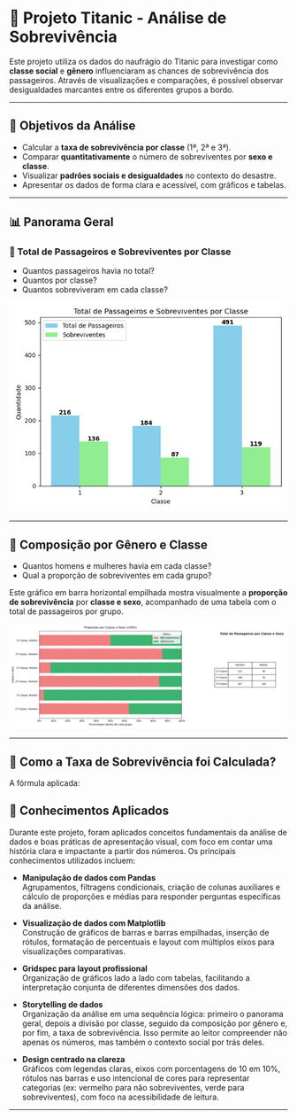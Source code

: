 # 🚢 Projeto Titanic - Análise de Sobrevivência

Este projeto utiliza os dados do naufrágio do Titanic para investigar como **classe social** e **gênero** influenciaram as chances de sobrevivência dos passageiros. Através de visualizações e comparações, é possível observar desigualdades marcantes entre os diferentes grupos a bordo.

---

## 🎯 Objetivos da Análise

- Calcular a **taxa de sobrevivência por classe** (1ª, 2ª e 3ª).
- Comparar **quantitativamente** o número de sobreviventes por **sexo e classe**.
- Visualizar **padrões sociais e desigualdades** no contexto do desastre.
- Apresentar os dados de forma clara e acessível, com gráficos e tabelas.

---

## 📊 Panorama Geral

### 📌 Total de Passageiros e Sobreviventes por Classe

- Quantos passageiros havia no total?
- Quantos por classe?
- Quantos sobreviveram em cada classe?

![Gráfico: Total de passageiros e sobreviventes](Export/total_passageiros_e_sobreviventes.png)

---

## 👥 Composição por Gênero e Classe

- Quantos homens e mulheres havia em cada classe?
- Qual a proporção de sobreviventes em cada grupo?

Este gráfico em barra horizontal empilhada mostra visualmente a **proporção de sobrevivência** por **classe e sexo**, acompanhado de uma tabela com o total de passageiros por grupo.

![Gráfico: Proporção de sobreviventes por classe e sexo](Export/grafico_tabela_classe_sexo.png)

---

## 🧮 Como a Taxa de Sobrevivência foi Calculada?

A fórmula aplicada:



## 🧠 Conhecimentos Aplicados

Durante este projeto, foram aplicados conceitos fundamentais da análise de dados e boas práticas de apresentação visual, com foco em contar uma história clara e impactante a partir dos números. Os principais conhecimentos utilizados incluem:

- **Manipulação de dados com Pandas**  
  Agrupamentos, filtragens condicionais, criação de colunas auxiliares e cálculo de proporções e médias para responder perguntas específicas da análise.

- **Visualização de dados com Matplotlib**  
  Construção de gráficos de barras e barras empilhadas, inserção de rótulos, formatação de percentuais e layout com múltiplos eixos para visualizações comparativas.

- **Gridspec para layout profissional**  
  Organização de gráficos lado a lado com tabelas, facilitando a interpretação conjunta de diferentes dimensões dos dados.

- **Storytelling de dados**  
  Organização da análise em uma sequência lógica: primeiro o panorama geral, depois a divisão por classe, seguido da composição por gênero e, por fim, a taxa de sobrevivência. Isso permite ao leitor compreender não apenas os números, mas também o contexto social por trás deles.

- **Design centrado na clareza**  
  Gráficos com legendas claras, eixos com porcentagens de 10 em 10%, rótulos nas barras e uso intencional de cores para representar categorias (ex: vermelho para não sobreviventes, verde para sobreviventes), com foco na acessibilidade de leitura.

---
